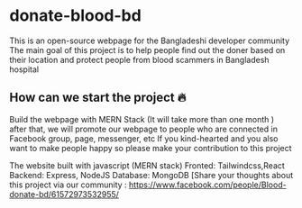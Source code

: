 # donate-blood-bd
This is an open-source webpage for the Bangladeshi developer community
The main goal of this project is to help people find out the doner based on their location and protect people from blood scammers in Bangladesh hospital
## How can we start the project 🔥
Build the webpage with MERN Stack
(It will take more than one month )
after that, we will promote our webpage to people who are connected in Facebook group, page, messenger, etc
If you kind-hearted and you also want to make people happy so please make your contribution to this project

The website built with javascript (MERN stack)
Fronted: Tailwindcss,React
Backend: Express, NodeJS
Database: MongoDB
[Share your thoughts about this project via our community :
https://www.facebook.com/people/Blood-donate-bd/61572973532955/
